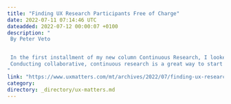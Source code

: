 ```yaml
---
title: "Finding UX Research Participants Free of Charge"
date: 2022-07-11 07:14:46 UTC
dateadded: 2022-07-12 00:00:07 +0100
description: "
 By Peter Veto 


 In the first installment of my new column Continuous Research, I looked at automating recruitment processes for  user-research panels, or user panels. These are lists of relevant participants who would be motivated to join your research and help you understand your target personas through their participation. Having a user panel can be helpful to any company that is conducting UX research, but absolutely essential for companies who are conducting collaborative and continuous research. The foundation of these research methods is built on having frequent, lightweight touchpoints with customers, involving the whole product team. To ensure you’ll have enough people to talk to, you need to have enough sufficiently engaged participants who have the right backgrounds. 
 Conducting collaborative, continuous research is a great way to start  UX research activities when you don’t yet have enough dedicated researchers, as is likely during a startup’s early stages. Plus, this is the period when your company needs to gather the most feedback about the product you’re building from your prospects and customers. You can use these insights to make your early-stage product really stand out. Unfortunately, this is also the time when you have the least resources to get the feedback you need. Read More 
"
link: "https://www.uxmatters.com/mt/archives/2022/07/finding-ux-research-participants-free-of-charge.php"
category:
directory: _directory/ux-matters.md
---
```

